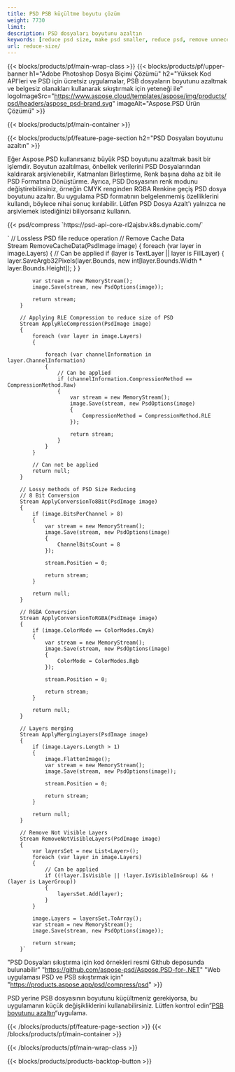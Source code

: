 ```yaml
---
title: PSD PSB küçültme boyutu çözüm
weight: 7730
limit: 
description: PSD dosyaları boyutunu azaltın
keywords: [reduce psd size, make psd smaller, reduce psd, remove unnecessary psd data]
url: reduce-size/
---
```

{{< blocks/products/pf/main-wrap-class >}}
{{< blocks/products/pf/upper-banner h1="Adobe Photoshop Dosya Biçimi Çözümü" h2="Yüksek Kod API'leri ve PSD için ücretsiz uygulamalar, PSB dosyaların boyutunu azaltmak ve belgesiz olanakları kullanarak sıkıştırmak için yeteneği ile" logoImageSrc="https://www.aspose.cloud/templates/aspose/img/products/psd/headers/aspose_psd-brand.svg" imageAlt="Aspose.PSD Ürün Çözümü" >}}

{{< blocks/products/pf/main-container >}}

{{< blocks/products/pf/feature-page-section h2="PSD Dosyaları boyutunu azaltın" >}}

<p>Eğer Aspose.PSD kullanırsanız büyük PSD boyutunu azaltmak basit bir işlemdir. Boyutun azaltılması, önbellek verilerini PSD Dosyalarından kaldırarak arşivlenebilir, Katmanları Birleştirme, Renk başına daha az bit ile PSD Formatına Dönüştürme. Ayrıca, PSD Dosyasının renk modunu değiştirebilirsiniz, örneğin CMYK renginden RGBA Renkine geçiş PSD dosya boyutunu azaltır. Bu uygulama PSD formatının belgelenmemiş özelliklerini kullandı, böylece nihai sonuç kırılabilir. Lütfen PSD Dosya Azalt'ı yalnızca ne arşivlemek istediğinizi biliyorsanız kullanın.</p>
{{< psd/compress `https://psd-api-core-rl2ajsbv.k8s.dynabic.com/` 

`        // Lossless PSD file reduce operation
        // Remove Cache Data			
        Stream RemoveCacheData(PsdImage image)
        {
            foreach (var layer in image.Layers)
            {
                // Can be applied
                if (layer is TextLayer || layer is FillLayer)
                {
                    layer.SaveArgb32Pixels(layer.Bounds, new int[layer.Bounds.Width * layer.Bounds.Height]);
                }
            }

            var stream = new MemoryStream();
            image.Save(stream, new PsdOptions(image));

            return stream;
        }

        // Applying RLE Compression to reduce size of PSD
        Stream ApplyRleCompression(PsdImage image)
        {
            foreach (var layer in image.Layers)
            {

                foreach (var channelInformation in layer.ChannelInformation)
                {
                    // Can be applied
                    if (channelInformation.CompressionMethod == CompressionMethod.Raw)
                    {
                        var stream = new MemoryStream();
                        image.Save(stream, new PsdOptions(image)
                        {
                            CompressionMethod = CompressionMethod.RLE
                        });

                        return stream;
                    }
                }
            }

            // Can not be applied
            return null;
        }

        // Lossy methods of PSD Size Reducing
        // 8 Bit Conversion
        Stream ApplyConversionTo8Bit(PsdImage image)
        {
            if (image.BitsPerChannel > 8)
            {
                var stream = new MemoryStream();
                image.Save(stream, new PsdOptions(image)
                {
                    ChannelBitsCount = 8
                });

                stream.Position = 0;

                return stream;
            }

            return null;
        }
       
        // RGBA Conversion
        Stream ApplyConversionToRGBA(PsdImage image)
        {
            if (image.ColorMode == ColorModes.Cmyk)
            {
                var stream = new MemoryStream();
                image.Save(stream, new PsdOptions(image)
                {
                    ColorMode = ColorModes.Rgb
                });

                stream.Position = 0;

                return stream;
            }

            return null;
        }

        // Layers merging
        Stream ApplyMergingLayers(PsdImage image)
        {
            if (image.Layers.Length > 1)
            {
                image.FlattenImage();
                var stream = new MemoryStream();
                image.Save(stream, new PsdOptions(image));

                stream.Position = 0;

                return stream;
            }

            return null;
        }

        // Remove Not Visible Layers
        Stream RemoveNotVisibleLayers(PsdImage image)
        {
            var layersSet = new List<Layer>();
            foreach (var layer in image.Layers)
            {
                // Can be applied
                if ((!layer.IsVisible || !layer.IsVisibleInGroup) && !(layer is LayerGroup))
                {
                    layersSet.Add(layer);
                }
            }

            image.Layers = layersSet.ToArray();
            var stream = new MemoryStream();
            image.Save(stream, new PsdOptions(image));

            return stream;
        }` 
"PSD Dosyaları sıkıştırma için kod örnekleri resmi Github deposunda bulunabilir"  "https://github.com/aspose-psd/Aspose.PSD-for-.NET" 
"Web uygulaması PSD ve PSB sıkıştırmak için" "https://products.aspose.app/psd/compress/psd" >}}
<p>PSD yerine PSB dosyasının boyutunu küçültmeniz gerekiyorsa, bu uygulamanın küçük değişikliklerini kullanabilirsiniz. Lütfen kontrol edin”<a href="/psd/reduce-size/psb">PSB boyutunu azaltın</a>“uygulama.</p>
{{< /blocks/products/pf/feature-page-section >}}
{{< /blocks/products/pf/main-container >}}


{{< /blocks/products/pf/main-wrap-class >}}

{{< blocks/products/products-backtop-button >}}
